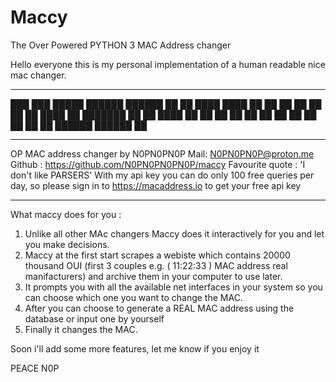 # Maccy
The Over Powered PYTHON 3 MAC Address changer


Hello everyone this is my personal implementation of  a human readable nice mac changer.

****************************************************************************************************
███    ███  █████   ██████  ██████ ██    ██
████  ████ ██   ██ ██      ██       ██  ██
██ ████ ██ ███████ ██      ██        ████
██  ██  ██ ██   ██ ██      ██         ██
██      ██ ██   ██  ██████  ██████    ██
****************************************************************************************************
OP MAC address changer by N0PN0PN0P
Mail: N0PN0PN0P@proton.me
Github : https://github.com/N0PN0PN0PN0P/maccy
Favourite quote : 'I don't like PARSERS'
With my api key you can do only 100 free queries per day,
so please sign in to https://macaddress.io to get your free api key
****************************************************************************************************

What maccy does for you :
1) Unlike all other MAc changers Maccy does it interactively for you and let you make decisions.
2) Maccy at the first start scrapes a webiste which contains 20000 thousand OUI (first 3 couples e.g. ( 11:22:33 ) MAC address real manifacturers) and archive them in your computer to use later.
3) It prompts you with all the available net interfaces in your system so you can choose which one you want to change the MAC.
4) After you can choose to generate a REAL MAC address using the database or input one by yourself
5) Finally it changes the MAC.

Soon i'll add some more features, let me know if you enjoy it

PEACE N0P
